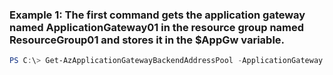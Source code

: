 ### Example 1: The first command gets the application gateway named ApplicationGateway01 in the resource group named ResourceGroup01 and stores it in the $AppGw variable.
```powershell
PS C:\> Get-AzApplicationGatewayBackendAddressPool -ApplicationGateway $AppGw -Name Pool01
```

